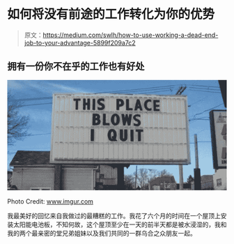 # 如何将没有前途的工作转化为你的优势

> 原文：<https://medium.com/swlh/how-to-use-working-a-dead-end-job-to-your-advantage-5899f209a7c2>

## 拥有一份你不在乎的工作也有好处

![](img/0b3f92cd8ed6f58a34eb437960ad5703.png)

Photo Credit: www.imgur.com

我最美好的回忆来自我做过的最糟糕的工作。我花了六个月的时间在一个屋顶上安装太阳能电池板，不知何故，这个屋顶至少在一天的前半天都是被水浸湿的，我和我的两个最亲密的堂兄弟姐妹以及我们共同的一群乌合之众朋友一起。